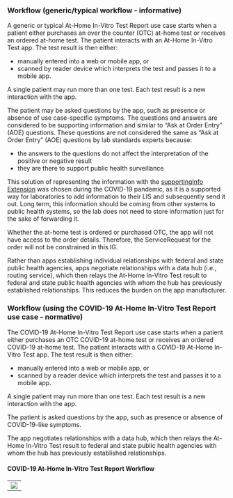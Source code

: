 ### Workflow (generic/typical workflow - informative)
A generic or typical At-Home In-Vitro Test Report use case starts when a patient either purchases an over the counter (OTC) at-home test or receives an ordered at-home test. The patient interacts with an At-Home In-Vitro Test app. The test result is then either:
 * manually entered into a web or mobile app, or
 * scanned by reader device which interprets the test and passes it to a mobile app.

A single patient may run more than one test. Each test result is a new interaction with the app.

The patient may be asked questions by the app, such as presence or absence of use case-specific symptoms. The questions and answers are considered to be supporting information and similar to “Ask at Order Entry” (AOE) questions. These questions are not considered the same as “Ask at Order Entry” (AOE) questions by lab standards experts because:

 * the answers to the questions do not affect the interpretation of the positive or negative result
 * they are there to support public health surveillance

This solution of representing the information with the [supportingInfo Extension](StructureDefinition-Extension-at-home-in-vitro-test-supporting-info.html) was chosen during the COVID-19 pandemic, as it is a supported way for laboratories to add information to their LIS and subsequently send it out. Long term, this information should be coming from other systems to public health systems, so the lab does not need to store information just for the sake of forwarding it. 

Whether the at-home test is ordered or purchased OTC, the app will not have access to the order details. Therefore, the ServiceRequest for the order will not be constrained in this IG.

Rather than apps establishing individual relationships with federal and state public health agencies, apps negotiate relationships with a data hub (i.e., routing service), which then relays the At-Home In-Vitro Test result to federal and state public health agencies with whom the hub has previously established relationships. This reduces the burden on the app manufacturer.


### Workflow (using the COVID-19 At-Home In-Vitro Test Report use case - normative)
The COVID-19 At-Home In-Vitro Test Report use case starts when a patient either purchases an OTC COVID-19 at-home test or receives an ordered COVID-19 at-home test. The patient interacts with a COVID-19 At-Home In-Vitro Test app. The test result is then either:

 * manually entered into a web or mobile app, or
 * scanned by a reader device which interprets the test and passes it to a mobile app.

A single patient may run more than one test. Each test result is a new interaction with the app.

The patient is asked questions by the app, such as presence or absence of COVID-19-like symptoms.

The app negotiates relationships with a data hub, which then relays the At-Home In-Vitro Test result to federal and state public health agencies with whom the hub has previously established relationships.

#### COVID-19 At-Home In-Vitro Test Report Workflow
<table><tr><td><img src="CovidAtHomeworkflow.png" /></td></tr></table>
